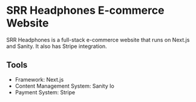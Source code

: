 # SRR Headphones E-commerce Website

SRR Headphones is a full-stack e-commerce website that runs on Next.js and Sanity. It also has Stripe integration.

## Tools
* Framework: Next.js
* Content Management System: Sanity Io
* Payment System: Stripe
